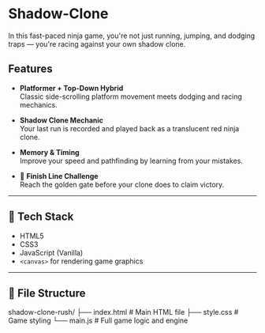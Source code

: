 # Shadow-Clone
In this fast-paced ninja game, you're not just running, jumping, and dodging traps — you're racing against your own shadow clone.

## Features

-  **Platformer + Top-Down Hybrid**  
  Classic side-scrolling platform movement meets dodging and racing mechanics.
  
-  **Shadow Clone Mechanic**  
  Your last run is recorded and played back as a translucent red ninja clone.

-  **Memory & Timing**  
  Improve your speed and pathfinding by learning from your mistakes.

- 🏁 **Finish Line Challenge**  
  Reach the golden gate before your clone does to claim victory.

---

## 🧱 Tech Stack

- HTML5  
- CSS3  
- JavaScript (Vanilla)  
- `<canvas>` for rendering game graphics

---

## 📁 File Structure
shadow-clone-rush/
├── index.html # Main HTML file
├── style.css # Game styling
└── main.js # Full game logic and engine
